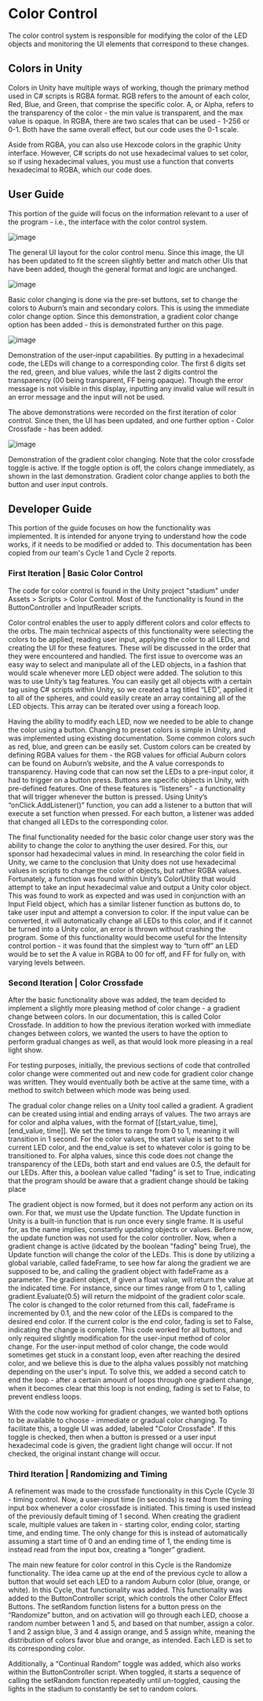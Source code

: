 # Color Control
The color control system is responsible for modifying the color of the LED objects and monitoring the UI elements that correspond to these changes.

## Colors in Unity
Colors in Unity have multiple ways of working, though the primary method used in C# scripts is RGBA format. RGB refers to the amount of each color, Red, Blue, and Green, that comprise the specific color. A, or Alpha, refers to the transparency of the color - the min value is transparent, and the max value is opaque. In RGBA, there are two scales that can be used - 1-256 or 0-1. Both have the same overall effect, but our code uses the 0-1 scale.

Aside from RGBA, you can also use Hexcode colors in the graphic Unity interface. However, C# scripts do not use hexadecimal values to set color, so if using hexadecimal values, you must use a function that converts hexadecimal to RGBA, which our code does.

## User Guide
This portion of the guide will focus on the information relevant to a user of the program - i.e., the interface with the color control system.

![image](https://user-images.githubusercontent.com/56698580/226647107-52a9c365-5bb5-4d91-b67c-766b86811067.png)

The general UI layout for the color control menu. Since this image, the UI has been updated to fit the screen slightly better and match other UIs that have been added, though the general format and logic are unchanged.

![image](https://user-images.githubusercontent.com/56698580/226650508-443a4c81-9cda-433e-a498-ff335e7bfc76.png)

Basic color changing is done via the pre-set buttons, set to change the colors to Auburn’s main and secondary colors. This is using the immediate color change option. Since this demonstration, a gradient color change option has been added - this is demonstrated further on this page.

![image](https://user-images.githubusercontent.com/56698580/226650993-189d5b39-e2c1-4b26-866d-f664c31da78c.png)

Demonstration of the user-input capabilities. By putting in a hexadecimal code, the LEDs will change to a corresponding color. The first 6 digits set the red, green, and blue values, while the last 2 digits control the transparency (00 being transparent, FF being opaque). Though the error message is not visible in this display, inputting any invalid value will result in an error message and the input will not be used.

The above demonstrations were recorded on the first iteration of color control. Since then, the UI has been updated, and one further option - Color Crossfade - has been added. 

![image](https://user-images.githubusercontent.com/56698580/226651601-d1df1ac9-f88f-48f4-8a25-3bbefbba88a6.png)

Demonstration of the gradient color changing. Note that the color crossfade toggle is active. If the toggle option is off, the colors change immediately, as shown in the last demonstration. Gradient color change applies to both the button and user input controls.

## Developer Guide
This portion of the guide focuses on how the functionality was implemented. It is intended for anyone trying to understand how the code works, if it needs to be modified or added to. This documentation has been copied from our team's Cycle 1 and Cycle 2 reports. 

### First Iteration | Basic Color Control
The code for color control is found in the Unity project "stadium" under Assets > Scripts > Color Control. Most of the functionality is found in the ButtonController and InputReader scripts.

Color control enables the user to apply different colors and color effects to the orbs. The main technical aspects of this functionality were selecting the colors to be applied, reading user input, applying the color to all LEDs, and creating the UI for these features. These will be discussed in the order that they were encountered and handled. The first issue to overcome was an easy way to select and manipulate all of the LED objects, in a fashion that would scale whenever more LED object were added. The solution to this was to use Unity’s tag features. You can easily get all objects with a certain tag using C# scripts within Unity, so we created a tag titled “LED”, applied it to all of the spheres, and could easily create an array containing all of the LED objects. This array can be iterated over using a foreach loop. 

Having the ability to modify each LED, now we needed to be able to change the color using a button. Changing to preset colors is simple in Unity, and was implemented using existing documentation. Some common colors such as red, blue, and green can be easily set. Custom colors can be created by defining RGBA values for them - the RGB values for official Auburn colors can be found on Auburn’s website, and the A value corresponds to transparency. Having code that can now set the LEDs to a pre-input color, it had to trigger on a button press. Buttons are specific objects in Unity, with pre-defined features. One of these features is “listeners” - a functionality that will trigger whenever the button is pressed. Using Unity’s “onClick.AddListener()” function, you can add a listener to a button that will execute a set function when pressed. For each button, a listener was added that changed all LEDs to the corresponding color. 

The final functionality needed for the basic color change user story was the ability to change the color to anything the user desired. For this, our sponsor had hexadecimal values in mind. In researching the color field in Unity, we came to the conclusion that Unity does not use hexadecimal values in scripts to change the color of objects, but rather RGBA values. Fortunately, a function was found within Unity’s ColorUtility that would attempt to take an input hexadecimal value and output a Unity color object. This was found to work as expected and was used in conjunction with an Input Field object, which has a similar listener function as buttons do, to take user input and attempt a conversion to color. If the input value can be converted, it will automatically change all LEDs to this color, and if it cannot be turned into a Unity color, an error is thrown without crashing the program. Some of this functionality would become useful for the Intensity control portion - it was found that the simplest way to “turn off” an LED would be to set the A value in RGBA to 00 for off, and FF for fully on, with varying levels between.

### Second Iteration | Color Crossfade
After the basic functionality above was added, the team decided to implement a slightly more pleasing method of color change - a gradient change between colors. In our documentation, this is called Color Crossfade. In addition to how the previous iteration worked with immediate changes between colors, we wanted the users to have the option to perform gradual changes as well, as that would look more pleasing in a real light show.

For testing purposes, initially, the previous sections of code that controlled color change were commented out and new code for gradient color change was written. They would eventually both be active at the same time, with a method to switch between which mode was being used.

The gradual color change relies on a Unity tool called a gradient. A gradient can be created using intial and ending arrays of values. The two arrays are for color and alpha values, with the format of [[start_value, time], [end_value, time]]. We set the times to range from 0 to 1, meaning it will transition in 1 second. For the color values, the start value is set to the current LED color, and the end_value is set to whatever color is going to be transitioned to. For alpha values, since this code does not change the transparency of the LEDs, both start and end values are 0.5, the default for our LEDs. After this, a boolean value called "fading" is set to True, indicating that the program should be aware that a gradient change should be taking place

The gradient object is now formed, but it does not perform any action on its own. For that, we must use the Update function. The Update function in Unity is a built-in function that is run once every single frame. It is useful for, as the name implies, constantly updating objects or values. Before now, the update function was not used for the color controller. Now, when a gradient change is active (idcated by the boolean "fading" being True), the Update function will change the color of the LEDs. This is done by utilizing a global variable, called fadeFrame, to see how far along the gradient we are supposed to be, and calling the gradient object with fadeFrame as a parameter. The gradient object, if given a float value, will return the value at the indicated time. For instance, since our times range from 0 to 1, calling gradient.Evaluate(0.5) will return the midpoint of the gradient color scale. The color is changed to the color returned from this call, fadeFrame is incremented by 0.1, and the new color of the LEDs is compared to the desired end color. If the current color is the end color, fading is set to False, indicating the change is complete. This code worked for all buttons, and only required slightly modification for the user-input method of color change. For the user-input method of color change, the code would sometimes get stuck in a constant loop, even after reaching the desired color, and we believe this is due to the alpha values possibly not matching depending on the user's input. To solve this, we added a second catch to end the loop - after a certain amount of loops through one gradient change, when it becomes clear that this loop is not ending, fading is set to False, to prevent endless loops. 

With the code now working for gradient changes, we wanted both options to be available to choose - immediate or gradual color changing. To facilitate this, a toggle UI was added, labeled "Color Crossfade". If this toggle is checked, then when a button is pressed or a user input hexadecimal code is given, the gradient light change will occur. If not checked, the original instant change will occur.

### Third Iteration | Randomizing and Timing
A refinement was made to the crossfade functionality in this Cycle (Cycle 3) - timing control. Now, a user-input time (in seconds) is read from the timing input box whenever a color crossfade is initiated. This timing is used instead of the previously default timing of 1 second. When creating the gradient scale, multiple values are taken in - starting color, ending color, starting time, and ending time. The only change for this is instead of automatically assuming a start time of 0 and an ending time of 1, the ending time is instead read from the input box, creating a “longer” gradient. 

The main new feature for color control in this Cycle is the Randomize functionality. The idea came up at the end of the previous cycle to allow a button that would set each LED to a random Auburn color (blue, orange, or white). In this Cycle, that functionality was added. This functionality was added to the ButtonController script, which controls the other Color Effect Buttons. The setRandom function listens for a button press on the “Randomize” button, and on activation will go through each LED, choose a random number between 1 and 5, and based on that number, assign a color. 1 and 2 assign blue, 3 and 4 assign orange, and 5 assign white, meaning the distribution of colors favor blue and orange, as intended. Each LED is set to its corresponding color.

Additionally, a “Continual Random” toggle was added, which also works within the ButtonController script. When toggled, it starts a sequence of calling the setRandom function repeatedly until un-toggled, causing the lights in the stadium to constantly be set to random colors. 


